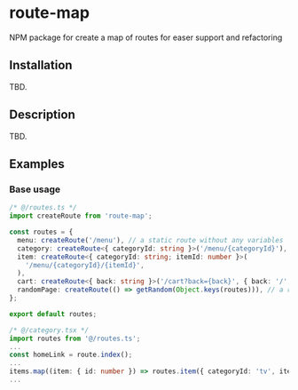 # route-map

NPM package for create a map of routes for easer support and refactoring

## Installation

TBD.

## Description

TBD.

## Examples

### Base usage

```typescript
/* @/routes.ts */
import createRoute from 'route-map';

const routes = {
  menu: createRoute('/menu'), // a static route without any variables
  category: createRoute<{ categoryId: string }>('/menu/{categoryId}'), // a route with variable
  item: createRoute<{ categoryId: string; itemId: number }>(
    '/menu/{categoryId}/{itemId}',
  ),
  cart: createRoute<{ back: string }>('/cart?back={back}', { back: '/' }), // second variable -- default variables
  randomPage: createRoute(() => getRandom(Object.keys(routes))), // a route with some specific logic
};

export default routes;

/* @/category.tsx */
import routes from '@/routes.ts';
...
const homeLink = route.index();
...
items.map((item: { id: number }) => routes.item({ categoryId: 'tv', itemId: item.id }));
...
```
